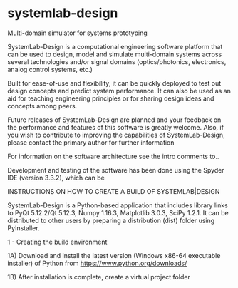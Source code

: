 # systemlab-design
Multi-domain simulator for systems prototyping

SystemLab-Design is a computational engineering software platform that can be used
to design, model and simulate multi-domain systems across several technologies 
and/or signal domains (optics/photonics, electronics, analog control systems, etc.)

Built for ease-of-use and flexibility, it can be quickly deployed to test out
design concepts and predict system performance. It can also be used as an
aid for teaching engineering principles or for sharing design ideas and concepts
among peers.

Future releases of SystemLab-Design are planned and your feedback on the performance
and features of this software is greatly welcome. Also, if you wish to contribute to
improving the capabilities of SystemLab-Design, please contact the primary
author for further information

For information on the software architecture see the intro comments to..

Development and testing of the software has been done using the Spyder IDE (version 3.3.2), 
which can be 

INSTRUCTIONS ON HOW TO CREATE A BUILD OF SYSTEMLAB|DESIGN

SystemLab-Design is a Python-based application that includes library links to PyQt 5.12.2/Qt 5.12.3, 
Numpy 1.16.3, Matplotlib 3.0.3, SciPy 1.2.1. It can be distributed to other users by preparing a 
distribution (dist) folder using PyInstaller.

1 - Creating the build environment

1A) Download and install the latest version (Windows x86-64 executable installer) of Python
from https://www.python.org/downloads/

1B) After installation is complete, create a virtual project folder
